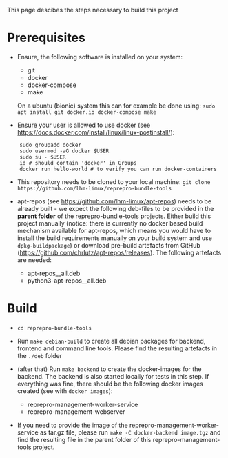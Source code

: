 This page descibes the steps necessary to build this project

Prerequisites
=============

* Ensure, the following software is installed on your system:

  * git
  * docker
  * docker-compose
  * make

  On a ubuntu (bionic) system this can for example be done using:
  `sudo apt install git docker.io docker-compose make`

* Ensure your user is allowed to use docker (see https://docs.docker.com/install/linux/linux-postinstall/):

```
    sudo groupadd docker
    sudo usermod -aG docker $USER
    sudo su - $USER
    id # should contain 'docker' in Groups
    docker run hello-world # to verify you can run docker-containers
```

* This repository needs to be cloned to your local machine: 
  `git clone https://github.com/lhm-limux/reprepro-bundle-tools`

* apt-repos (see https://github.com/lhm-limux/apt-repos) needs to be already
  built - we expect the following deb-files to be provided in the **parent folder**
  of the reprepro-bundle-tools projects.
  Either build this project manually (notice: there is currently no docker
  based build mechanism available for apt-repos, which means you would have
  to install the build requirements manually on your build system and use
  `dpkg-buildpackage`) or download pre-build artefacts from GitHub
  (https://github.com/chrlutz/apt-repos/releases). The following artefacts are
  needed:

  * apt-repos_<Version>_all.deb
  * python3-apt-repos_<Version>_all.deb



Build
=====

* `cd reprepro-bundle-tools`

* Run `make debian-build` to create all debian packages for backend,
  frontend and command line tools. Please find the resulting artefacts
  in the `./deb` folder

* (after that) Run `make backend` to create the docker-images for the
  backend. The backend is also started locally for tests in this step.
  If everything was fine, there should be the following docker images
  created (see with `docker images`):

  * reprepro-management-worker-service
  * reprepro-management-webserver

* If you need to provide the image of the reprepro-management-worker-service
  as tar.gz file, please run `make -C docker-backend image.tgz` and find
  the resulting file in the parent folder of this reprepro-management-tools
  project.
